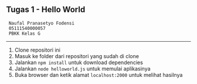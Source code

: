 ## Tugas 1 - Hello World

     Naufal Pranasetyo Fodensi
     05111540000057
     PBKK Kelas G
---
1. Clone repositori ini
2. Masuk ke folder dari repositori yang sudah di clone
3. Jalankan `npm install` untuk download dependencies
4. Jalankan `node helloworld.js` untuk memulai aplikasinya
5. Buka browser dan ketik alamat `localhost:2000` untuk melihat hasilnya
